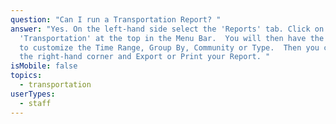 ```yaml
---
question: "Can I run a Transportation Report? "
answer: "Yes. On the left-hand side select the 'Reports' tab. Click on
  'Transportation' at the top in the Menu Bar.  You will then have the options
  to customize the Time Range, Group By, Community or Type.  Then you can go to
  the right-hand corner and Export or Print your Report. "
isMobile: false
topics:
  - transportation
userTypes:
  - staff
---
```

